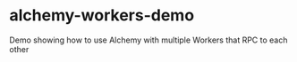 # alchemy-workers-demo

Demo showing how to use Alchemy with multiple Workers that RPC to each other
